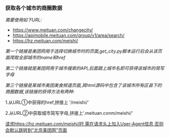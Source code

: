 ### 获取各个城市的商圈数据
*需要使用如下URL:*

+ https://www.meituan.com/changecity/
+ https://apimobile.meituan.com/group/v1/area/search/
+ https://hz.meituan.com/meishi/

*第一个链接是美团网用于选择切换城市时的页面,get_city.py脚本运行后会从该页面爬取全部城市的name和href*

*第二个链接就是美团网用于城市搜索的API,后面跟上城市名即可获得该城市的简写字母*

*第三个链接是某城市美团美食频道页面,其html源码中包含了该城市所有区县下的商圈数据,该链接的获得方法有两种:*

1.从URL①中获得的href,拼接上 '/meishi/'

2.从URL②中获取城市简写字母,拼接上'.meituan.conm/meishi/'

<u>请求https://hz.meituan.com/meishi/时,需在请求头上加入User-Agent信息,否则会默认跳转到"北京美团网"页面</u>
